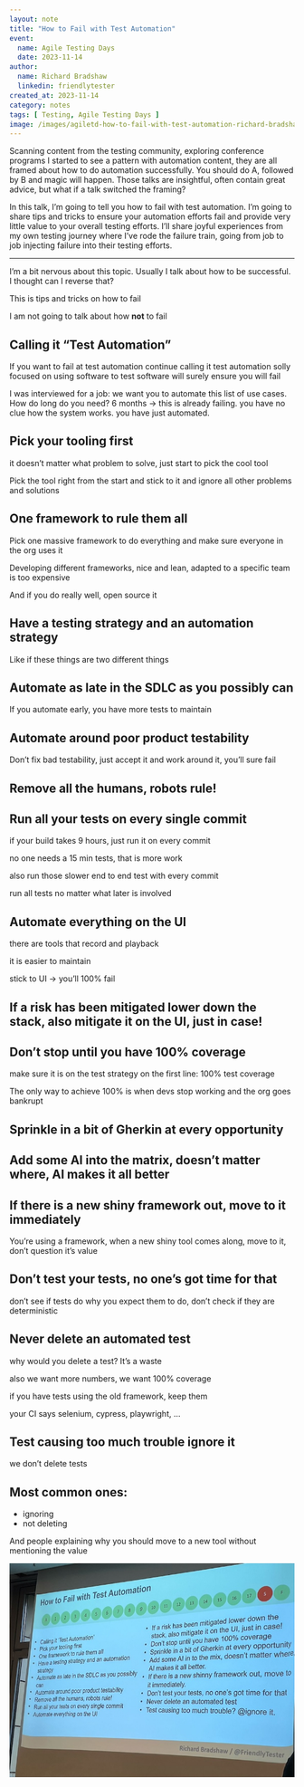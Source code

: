 ```yaml
---
layout: note
title: "How to Fail with Test Automation"
event:
  name: Agile Testing Days
  date: 2023-11-14
author:
  name: Richard Bradshaw
  linkedin: friendlytester
created_at: 2023-11-14
category: notes
tags: [ Testing, Agile Testing Days ]
image: /images/agiletd-how-to-fail-with-test-automation-richard-bradshaw/how-to-fail-at-test-automation.jpg
---
```


Scanning content from the testing community, exploring conference programs I started to see a pattern with automation content, they are all framed about how to do automation successfully. You should do A, followed by B and magic will happen. Those talks are insightful, often contain great advice, but what if a talk switched the framing?

In this talk, I’m going to tell you how to fail with test automation. I’m going to share tips and tricks to ensure your automation efforts fail and provide very little value to your overall testing efforts. I’ll share joyful experiences from my own testing journey where I’ve rode the failure train, going from job to job injecting failure into their testing efforts.

---

I’m a bit nervous about this topic. Usually I talk about how to be successful. I thought can I reverse that?

This is tips and tricks on how to fail

I am not going to talk about how **not** to fail

## Calling it “Test Automation”

If you want to fail at test automation continue calling it test automation
solly focused on using software to test software will surely ensure you will fail

I was interviewed for a job: we want you to automate this list of use cases. How do long do you need? 6 months -> this is already failing.
you have no clue how the system works.
you have just automated.

## Pick your tooling first

it doesn’t matter what problem to solve, just start to pick the cool tool

Pick the tool right from the start and stick to it and ignore all other problems and solutions

## One framework to rule them all

Pick one massive framework to do everything and make sure everyone in the org uses it

Developing different frameworks, nice and lean, adapted to a specific team is too expensive

And if you do really well, open source it

## Have a testing strategy and an automation strategy

Like if these things are two different things

## Automate as late in the SDLC as you possibly can

If you automate early, you have more tests to maintain

## Automate around poor product testability

Don’t fix bad testability, just accept it and work around it, you’ll sure fail

## Remove all the humans, robots rule!

## Run all your tests on every single commit

if your build takes 9 hours, just run it on every commit

no one needs a 15 min tests, that is more work

also run those slower end to end test with every commit

run all tests no matter what later is involved

## Automate everything on the UI

there are tools that record and playback

it is easier to maintain

stick to UI -> you’ll 100% fail

## If a risk has been mitigated lower down the stack, also mitigate it on the UI, just in case!

## Don’t stop until you have 100% coverage

make sure it is on the test strategy on the first line: 100% test coverage

The only way to achieve 100% is when devs stop working and the org goes bankrupt

## Sprinkle in a bit of Gherkin at every opportunity

## Add some AI into the matrix, doesn’t matter where, AI makes it all better

## If there is a new shiny framework out, move to it immediately

You’re using a framework, when a new shiny tool comes along, move to it, don’t question it’s value

## Don’t test your tests, no one’s got time for that

don’t see if tests do why you expect them to do, don’t check if they are deterministic

## Never delete an automated test

why would you delete a test? It’s a waste

also we want more numbers, we want 100% coverage

if you have tests using the old framework, keep them

your CI says selenium, cypress, playwright, …

## Test causing too much trouble ignore it

we don’t delete tests

## Most common ones:

- ignoring
- not deleting

And people explaining why you should move to a new tool without mentioning the value

![How to fail at test automation](/images/agiletd-how-to-fail-with-test-automation-richard-bradshaw/how-to-fail-with-test-automation.jpg)